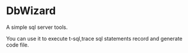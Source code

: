 # DbWizard

A simple sql server tools.


You can use it to execute t-sql,trace sql statements record and generate code file.
